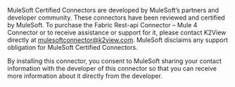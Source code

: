 MuleSoft Certified Connectors are developed by MuleSoft’s partners and developer community. These connectors have been reviewed and certified by MuleSoft. 
To purchase the Fabric Rest-api Connector – Mule 4 Connector or to receive assistance or support for it, please contact K2View directly at mulesoftconnector@k2view.com.
MuleSoft disclaims any support obligation for MuleSoft Certified Connectors.

By installing this connector, you consent to MuleSoft sharing your contact information with the developer of this connector so that you can receive more information about it directly from the developer.
